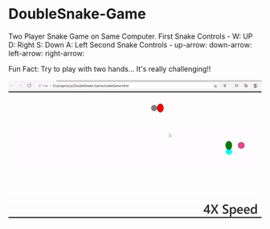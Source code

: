 # DoubleSnake-Game
Two Player Snake Game on Same Computer.
First Snake Controls - 
  W: UP
  D: Right
  S: Down
  A: Left
Second Snake Controls -
  up-arrow:
  down-arrow:
  left-arrow:
  right-arrow:
  
Fun Fact: Try to play with two hands... It's really challenging!!



[![Watch the video](playing.gif)](https://youtu.be/PJeo4UOhPHQ)
